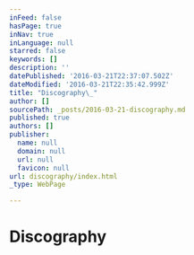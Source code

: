 ```yaml
---
inFeed: false
hasPage: true
inNav: true
inLanguage: null
starred: false
keywords: []
description: ''
datePublished: '2016-03-21T22:37:07.502Z'
dateModified: '2016-03-21T22:35:42.999Z'
title: "Discography\_"
author: []
sourcePath: _posts/2016-03-21-discography.md
published: true
authors: []
publisher:
  name: null
  domain: null
  url: null
  favicon: null
url: discography/index.html
_type: WebPage

---
```

# Discography
